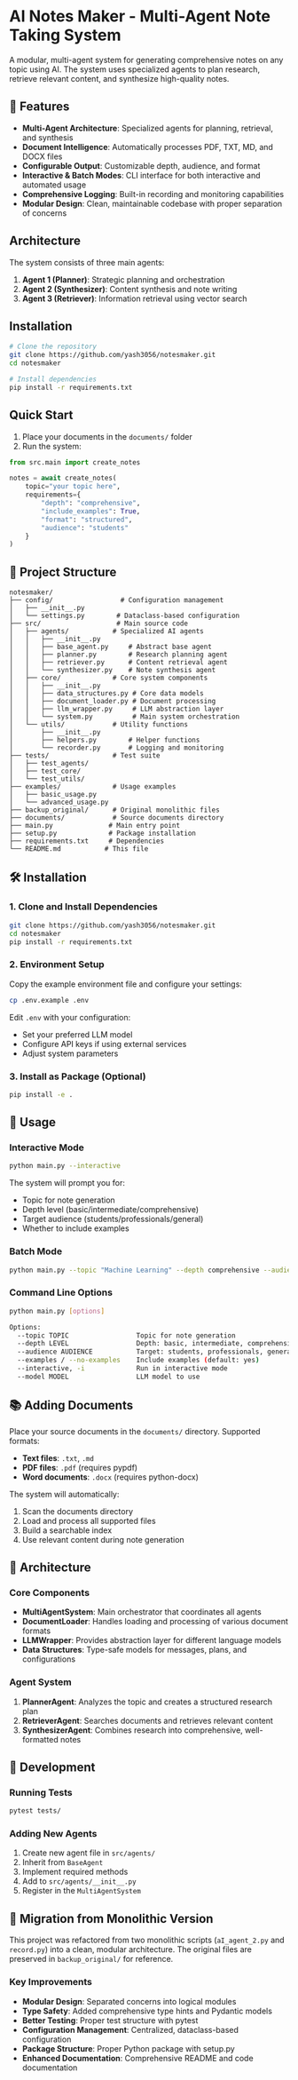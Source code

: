 # AI Notes Maker - Multi-Agent Note Taking System

A modular, multi-agent system for generating comprehensive notes on any topic using AI. The system uses specialized agents to plan research, retrieve relevant content, and synthesize high-quality notes.

## 🚀 Features

- **Multi-Agent Architecture**: Specialized agents for planning, retrieval, and synthesis
- **Document Intelligence**: Automatically processes PDF, TXT, MD, and DOCX files
- **Configurable Output**: Customizable depth, audience, and format
- **Interactive & Batch Modes**: CLI interface for both interactive and automated usage
- **Comprehensive Logging**: Built-in recording and monitoring capabilities
- **Modular Design**: Clean, maintainable codebase with proper separation of concerns

## Architecture

The system consists of three main agents:

1. **Agent 1 (Planner)**: Strategic planning and orchestration
2. **Agent 2 (Synthesizer)**: Content synthesis and note writing
3. **Agent 3 (Retriever)**: Information retrieval using vector search

## Installation

```bash
# Clone the repository
git clone https://github.com/yash3056/notesmaker.git
cd notesmaker

# Install dependencies
pip install -r requirements.txt
```

## Quick Start

1. Place your documents in the `documents/` folder
2. Run the system:

```python
from src.main import create_notes

notes = await create_notes(
    topic="your topic here",
    requirements={
        "depth": "comprehensive",
        "include_examples": True,
        "format": "structured",
        "audience": "students"
    }
)
```

## 📁 Project Structure

```
notesmaker/
├── config/                 # Configuration management
│   ├── __init__.py
│   └── settings.py        # Dataclass-based configuration
├── src/                   # Main source code
│   ├── agents/           # Specialized AI agents
│   │   ├── __init__.py
│   │   ├── base_agent.py     # Abstract base agent
│   │   ├── planner.py        # Research planning agent
│   │   ├── retriever.py      # Content retrieval agent
│   │   └── synthesizer.py    # Note synthesis agent
│   ├── core/             # Core system components
│   │   ├── __init__.py
│   │   ├── data_structures.py # Core data models
│   │   ├── document_loader.py # Document processing
│   │   ├── llm_wrapper.py     # LLM abstraction layer
│   │   └── system.py          # Main system orchestration
│   └── utils/            # Utility functions
│       ├── __init__.py
│       ├── helpers.py        # Helper functions
│       └── recorder.py       # Logging and monitoring
├── tests/                # Test suite
│   ├── test_agents/
│   ├── test_core/
│   └── test_utils/
├── examples/             # Usage examples
│   ├── basic_usage.py
│   └── advanced_usage.py
├── backup_original/      # Original monolithic files
├── documents/            # Source documents directory
├── main.py              # Main entry point
├── setup.py             # Package installation
├── requirements.txt     # Dependencies
└── README.md           # This file
```

## 🛠️ Installation

### 1. Clone and Install Dependencies

```bash
git clone https://github.com/yash3056/notesmaker.git
cd notesmaker
pip install -r requirements.txt
```

### 2. Environment Setup

Copy the example environment file and configure your settings:

```bash
cp .env.example .env
```

Edit `.env` with your configuration:
- Set your preferred LLM model
- Configure API keys if using external services
- Adjust system parameters

### 3. Install as Package (Optional)

```bash
pip install -e .
```

## 📖 Usage

### Interactive Mode

```bash
python main.py --interactive
```

The system will prompt you for:
- Topic for note generation
- Depth level (basic/intermediate/comprehensive)
- Target audience (students/professionals/general)
- Whether to include examples

### Batch Mode

```bash
python main.py --topic "Machine Learning" --depth comprehensive --audience students
```

### Command Line Options

```bash
python main.py [options]

Options:
  --topic TOPIC                 Topic for note generation
  --depth LEVEL                 Depth: basic, intermediate, comprehensive
  --audience AUDIENCE           Target: students, professionals, general
  --examples / --no-examples    Include examples (default: yes)
  --interactive, -i             Run in interactive mode
  --model MODEL                 LLM model to use
```

## 📚 Adding Documents

Place your source documents in the `documents/` directory. Supported formats:

- **Text files**: `.txt`, `.md`
- **PDF files**: `.pdf` (requires pypdf)
- **Word documents**: `.docx` (requires python-docx)

The system will automatically:
1. Scan the documents directory
2. Load and process all supported files
3. Build a searchable index
4. Use relevant content during note generation

## 🧩 Architecture

### Core Components

- **MultiAgentSystem**: Main orchestrator that coordinates all agents
- **DocumentLoader**: Handles loading and processing of various document formats
- **LLMWrapper**: Provides abstraction layer for different language models
- **Data Structures**: Type-safe models for messages, plans, and configurations

### Agent System

1. **PlannerAgent**: Analyzes the topic and creates a structured research plan
2. **RetrieverAgent**: Searches documents and retrieves relevant content
3. **SynthesizerAgent**: Combines research into comprehensive, well-formatted notes

## 🔧 Development

### Running Tests

```bash
pytest tests/
```

### Adding New Agents

1. Create new agent file in `src/agents/`
2. Inherit from `BaseAgent`
3. Implement required methods
4. Add to `src/agents/__init__.py`
5. Register in the `MultiAgentSystem`

## 🔄 Migration from Monolithic Version

This project was refactored from two monolithic scripts (`aI_agent_2.py` and `record.py`) into a clean, modular architecture. The original files are preserved in `backup_original/` for reference.

### Key Improvements

- **Modular Design**: Separated concerns into logical modules
- **Type Safety**: Added comprehensive type hints and Pydantic models
- **Better Testing**: Proper test structure with pytest
- **Configuration Management**: Centralized, dataclass-based configuration
- **Package Structure**: Proper Python package with setup.py
- **Enhanced Documentation**: Comprehensive README and code documentation
